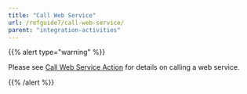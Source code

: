 ```yaml
---
title: "Call Web Service"
url: /refguide7/call-web-service/
parent: "integration-activities"
---
```


{{% alert type="warning" %}}

Please see [Call Web Service Action](call-web-service-action) for details on calling a web service.

{{% /alert %}}
